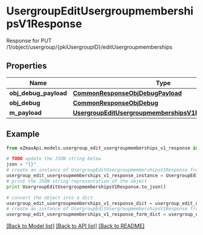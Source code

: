 # UsergroupEditUsergroupmembershipsV1Response

Response for PUT /1/object/usergroup/{pkiUsergroupID}/editUsergroupmemberships

## Properties
Name | Type | Description | Notes
------------ | ------------- | ------------- | -------------
**obj_debug_payload** | [**CommonResponseObjDebugPayload**](CommonResponseObjDebugPayload.md) |  | 
**obj_debug** | [**CommonResponseObjDebug**](CommonResponseObjDebug.md) |  | [optional] 
**m_payload** | [**UsergroupEditUsergroupmembershipsV1ResponseMPayload**](UsergroupEditUsergroupmembershipsV1ResponseMPayload.md) |  | 

## Example

```python
from eZmaxApi.models.usergroup_edit_usergroupmemberships_v1_response import UsergroupEditUsergroupmembershipsV1Response

# TODO update the JSON string below
json = "{}"
# create an instance of UsergroupEditUsergroupmembershipsV1Response from a JSON string
usergroup_edit_usergroupmemberships_v1_response_instance = UsergroupEditUsergroupmembershipsV1Response.from_json(json)
# print the JSON string representation of the object
print UsergroupEditUsergroupmembershipsV1Response.to_json()

# convert the object into a dict
usergroup_edit_usergroupmemberships_v1_response_dict = usergroup_edit_usergroupmemberships_v1_response_instance.to_dict()
# create an instance of UsergroupEditUsergroupmembershipsV1Response from a dict
usergroup_edit_usergroupmemberships_v1_response_form_dict = usergroup_edit_usergroupmemberships_v1_response.from_dict(usergroup_edit_usergroupmemberships_v1_response_dict)
```
[[Back to Model list]](../README.md#documentation-for-models) [[Back to API list]](../README.md#documentation-for-api-endpoints) [[Back to README]](../README.md)


